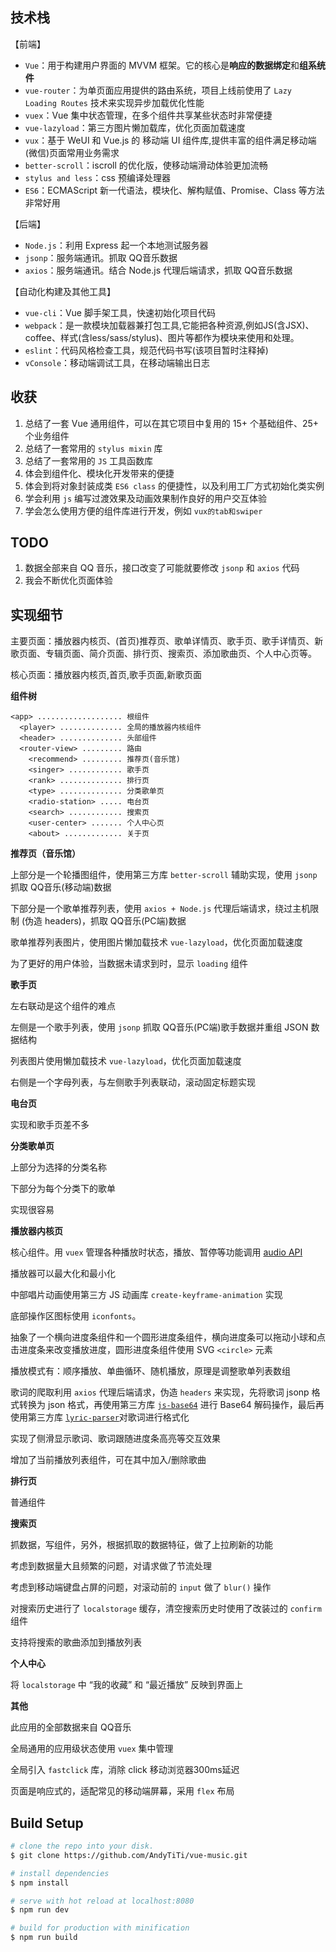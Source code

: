 
## 技术栈

【前端】

- `Vue`：用于构建用户界面的 MVVM 框架。它的核心是**响应的数据绑定**和**组系统件**
- `vue-router`：为单页面应用提供的路由系统，项目上线前使用了 `Lazy Loading Routes` 技术来实现异步加载优化性能
- `vuex`：Vue 集中状态管理，在多个组件共享某些状态时非常便捷
- `vue-lazyload`：第三方图片懒加载库，优化页面加载速度
- `vux`：基于 WeUI 和 Vue.js 的 移动端 UI 组件库,提供丰富的组件满足移动端(微信)页面常用业务需求
- `better-scroll`：iscroll 的优化版，使移动端滑动体验更加流畅
- `stylus and less`：css 预编译处理器
- `ES6`：ECMAScript 新一代语法，模块化、解构赋值、Promise、Class 等方法非常好用

【后端】

- `Node.js`：利用 Express 起一个本地测试服务器
- `jsonp`：服务端通讯。抓取 QQ音乐数据
- `axios`：服务端通讯。结合 Node.js 代理后端请求，抓取 QQ音乐数据

【自动化构建及其他工具】

- `vue-cli`：Vue 脚手架工具，快速初始化项目代码
- `webpack`：是一款模块加载器兼打包工具,它能把各种资源,例如JS(含JSX)、coffee、样式(含less/sass/stylus)、图片等都作为模块来使用和处理。
- `eslint`：代码风格检查工具，规范代码书写(该项目暂时注释掉)
- `vConsole`：移动端调试工具，在移动端输出日志


## 收获

1. 总结了一套 Vue 通用组件，可以在其它项目中复用的 15+ 个基础组件、25+ 个业务组件
2. 总结了一套常用的 `stylus mixin` 库
3. 总结了一套常用的 `JS` 工具函数库
4. 体会到组件化、模块化开发带来的便捷
5. 体会到将对象封装成类 `ES6 class` 的便捷性，以及利用工厂方式初始化类实例
6. 学会利用 `js` 编写过渡效果及动画效果制作良好的用户交互体验
7. 学会怎么使用方便的组件库进行开发，例如 `vux的tab和swiper`


## TODO

1. 数据全部来自 QQ 音乐，接口改变了可能就要修改 `jsonp` 和 `axios` 代码
2. 我会不断优化页面体验

## 实现细节

主要页面：播放器内核页、(首页)推荐页、歌单详情页、歌手页、歌手详情页、新歌页面、专辑页面、简介页面、排行页、搜索页、添加歌曲页、个人中心页等。

核心页面：播放器内核页,首页,歌手页面,新歌页面

**组件树**

```
<app> ................... 根组件
  <player> .............. 全局的播放器内核组件
  <header> .............. 头部组件
  <router-view> ......... 路由
    <recommend> ......... 推荐页(音乐馆)
    <singer> ............ 歌手页
    <rank> .............. 排行页
    <type> .............. 分类歌单页
    <radio-station> ..... 电台页
    <search> ............ 搜索页
    <user-center> ....... 个人中心页
    <about> ............. 关于页
```

**推荐页（音乐馆）**

上部分是一个轮播图组件，使用第三方库 `better-scroll` 辅助实现，使用 `jsonp` 抓取 QQ音乐(移动端)数据

下部分是一个歌单推荐列表，使用 `axios + Node.js` 代理后端请求，绕过主机限制 (伪造 headers)，抓取 QQ音乐(PC端)数据

歌单推荐列表图片，使用图片懒加载技术 `vue-lazyload`，优化页面加载速度

为了更好的用户体验，当数据未请求到时，显示 `loading` 组件

**歌手页**

左右联动是这个组件的难点

左侧是一个歌手列表，使用 `jsonp` 抓取 QQ音乐(PC端)歌手数据并重组 JSON 数据结构

列表图片使用懒加载技术 `vue-lazyload`，优化页面加载速度

右侧是一个字母列表，与左侧歌手列表联动，滚动固定标题实现

**电台页**

实现和歌手页差不多

**分类歌单页**

上部分为选择的分类名称

下部分为每个分类下的歌单

实现很容易

**播放器内核页**

核心组件。用 `vuex` 管理各种播放时状态，播放、暂停等功能调用 [audio API](http://www.w3school.com.cn/tags/html_ref_audio_video_dom.asp)

播放器可以最大化和最小化

中部唱片动画使用第三方 JS 动画库 `create-keyframe-animation` 实现

底部操作区图标使用 `iconfonts`。

抽象了一个横向进度条组件和一个圆形进度条组件，横向进度条可以拖动小球和点击进度条来改变播放进度，圆形进度条组件使用 SVG `<circle>` 元素

播放模式有：顺序播放、单曲循环、随机播放，原理是调整歌单列表数组

歌词的爬取利用 `axios` 代理后端请求，伪造 `headers` 来实现，先将歌词 jsonp 格式转换为 json 格式，再使用第三方库 [`js-base64`](https://github.com/dankogai/js-base64) 进行 Base64 解码操作，最后再使用第三方库 [`lyric-parser`](https://github.com/ustbhuangyi/lyric-parser)对歌词进行格式化

实现了侧滑显示歌词、歌词跟随进度条高亮等交互效果

增加了当前播放列表组件，可在其中加入/删除歌曲

**排行页**

普通组件


**搜索页**

抓数据，写组件，另外，根据抓取的数据特征，做了上拉刷新的功能

考虑到数据量大且频繁的问题，对请求做了节流处理

考虑到移动端键盘占屏的问题，对滚动前的 `input` 做了 `blur()` 操作

对搜索历史进行了 `localstorage` 缓存，清空搜索历史时使用了改装过的 `confirm` 组件

支持将搜索的歌曲添加到播放列表

**个人中心**

将 `localstorage` 中 “我的收藏” 和 “最近播放” 反映到界面上

**其他**

此应用的全部数据来自 QQ音乐

全局通用的应用级状态使用 `vuex` 集中管理

全局引入 `fastclick` 库，消除 click 移动浏览器300ms延迟

页面是响应式的，适配常见的移动端屏幕，采用 `flex` 布局

## Build Setup

``` bash
# clone the repo into your disk.
$ git clone https://github.com/AndyTiTi/vue-music.git

# install dependencies
$ npm install

# serve with hot reload at localhost:8080
$ npm run dev

# build for production with minification
$ npm run build
```


